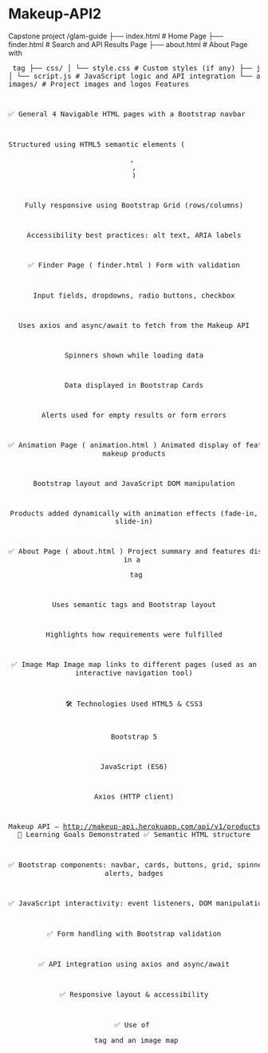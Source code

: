 # Makeup-API2
Capstone project
/glam-guide
├── index.html # Home Page
├── finder.html # Search and API Results Page
├── about.html # About Page with <pre> tag
├── css/
│ └── style.css # Custom styles (if any)
├── js/
│ └── script.js # JavaScript logic and API integration
└── assets/
└── images/ # Project images and logos
Features


✅ General
4 Navigable HTML pages with a Bootstrap navbar

Structured using HTML5 semantic elements (<header>, <main>, <footer>)

Fully responsive using Bootstrap Grid (rows/columns)

Accessibility best practices: alt text, ARIA labels



✅ Finder Page (
finder.html
)
Form with validation

Input fields, dropdowns, radio buttons, checkbox

Uses axios and async/await to fetch from the Makeup API

Spinners shown while loading data

Data displayed in Bootstrap Cards

Alerts used for empty results or form errors



✅ Animation Page (
animation.html
)
Animated display of featured makeup products

Bootstrap layout and JavaScript DOM manipulation

Products added dynamically with animation effects (fade-in, slide-in)



✅ About Page (
about.html
)
Project summary and features displayed in a <pre> tag

Uses semantic tags and Bootstrap layout

Highlights how requirements were fulfilled



✅ Image Map
Image map links to different pages (used as an interactive navigation tool)

🛠️ Technologies Used
HTML5 & CSS3

Bootstrap 5

JavaScript (ES6)

Axios (HTTP client)

Makeup API — http://makeup-api.herokuapp.com/api/v1/products.json
🎯 Learning Goals Demonstrated
✅ Semantic HTML structure

✅ Bootstrap components: navbar, cards, buttons, grid, spinners, alerts, badges

✅ JavaScript interactivity: event listeners, DOM manipulation

✅ Form handling with Bootstrap validation

✅ API integration using axios and async/await

✅ Responsive layout & accessibility

✅ Use of <pre> tag and an image map


